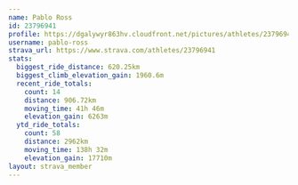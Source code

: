 ```yaml
---
name: Pablo Ross
id: 23796941
profile: https://dgalywyr863hv.cloudfront.net/pictures/athletes/23796941/14615399/1/large.jpg
username: pablo-ross
strava_url: https://www.strava.com/athletes/23796941
stats:
  biggest_ride_distance: 620.25km
  biggest_climb_elevation_gain: 1960.6m
  recent_ride_totals:
    count: 14
    distance: 906.72km
    moving_time: 41h 46m
    elevation_gain: 6263m
  ytd_ride_totals:
    count: 58
    distance: 2962km
    moving_time: 138h 32m
    elevation_gain: 17710m
layout: strava_member
--- 
```

